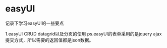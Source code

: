 # easyUI
记录下学习easyUI的一些要点

1.easyUI CRUD datagrid以及分页的使用
ps.easyUI的表单采用的是jquery ajax提交方式，所以需要的返回值都是json数据。
